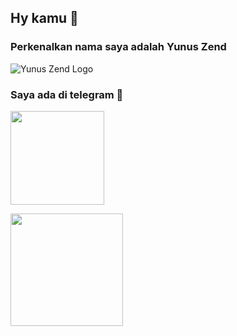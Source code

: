 ## Hy kamu 👋
### Perkenalkan nama saya adalah Yunus Zend

![Yunus Zend Logo](https://telegra.ph/file/2e90cde2cd2196b2c2eda.jpg)

### Saya ada di telegram 👻

<a href="https://t.me/ZendYNS"><img src="https://img.shields.io/badge/My%20Contact%3F-yes-red?&style=flat-square?&logo=telegram" width=150px></a></p>
<a href="https://t.me/ZendYNS"><img src="https://img.shields.io/badge/Group%20Support%3F-yes-yellow?&style=flat-square?&logo=telegram" width=180px></a></p>
